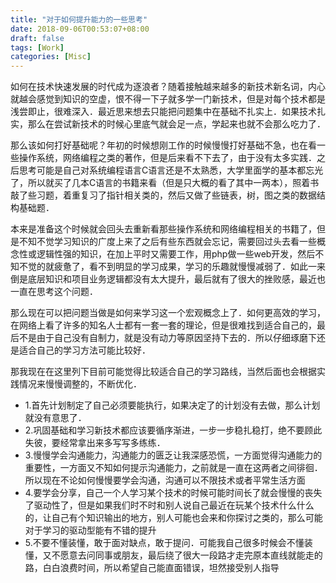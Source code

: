 ```yaml
---
title: "对于如何提升能力的一些思考"
date: 2018-09-06T00:53:07+08:00
draft: false
tags: [Work]
categories: [Misc]
---
```


如何在技术快速发展的时代成为逐浪者？随着接触越来越多的新技术新名词，内心就越会感觉到知识的空虚，恨不得一下子就多学一门新技术，但是对每个技术都是浅尝即止，很难深入．最近思来想去只能把问题集中在基础不扎实上．如果技术扎实，那么在尝试新技术的时候心里底气就会足一点，学起来也就不会那么吃力了．
<!--more-->

那么该如何打好基础呢？年初的时候想刚工作的时候慢慢打好基础不急，也在看一些操作系统，网络编程之类的著作，但是后来看不下去了，由于没有太多实践．之后思考可能是自己对系统编程语言C语言还是不太熟悉，大学里面学的基本都忘光了，所以就买了几本C语言的书籍来看（但是只大概的看了其中一两本），照着书敲了些习题，着重复习了指针相关类的，然后又做了些链表，树，图之类的数据结构基础题．

本来是准备这个时候就会回头去重新看那些操作系统和网络编程相关的书籍了，但是不知不觉学习知识的广度上来了之后有些东西就会忘记，需要回过头去看一些概念性或逻辑性强的知识，在加上平时又需要工作，用php做一些web开发，然后不知不觉的就疲惫了，看不到明显的学习成果，学习的乐趣就慢慢减弱了．如此一来倒是底层知识和项目业务逻辑都没有太大提升，最后就有了很大的挫败感，最近也一直在思考这个问题．

那么现在可以把问题当做是如何来学习这一个宏观概念上了．如何更高效的学习，在网络上看了许多的知名人士都有一套一套的理论，但是很难找到适合自己的，最后不是由于自己没有自制力，就是没有动力等原因坚持下去的．所以仔细琢磨下还是适合自己的学习方法可能比较好．

那我现在在这里列下目前可能觉得比较适合自己的学习路线，当然后面也会根据实践情况来慢慢调整的，不断优化．
- 1.首先计划制定了自己必须要能执行，如果决定了的计划没有去做，那么计划就没有意思了．
- 2.巩固基础和学习新技术都应该要循序渐进，一步一步稳扎稳打，绝不要顾此失彼，要经常拿出来多写写多练练．
- 3.慢慢学会沟通能力，沟通能力的匮乏让我深感恐慌，一方面觉得沟通能力的重要性，一方面又不知如何提示沟通能力，之前就是一直在这两者之间徘徊．所以现在不论如何慢慢要学会沟通，沟通可以不限技术或者平常生活方面
- 4.要学会分享，自己一个人学习某个技术的时候可能时间长了就会慢慢的丧失了驱动性了，但是如果我们时不时和别人说自己最近在玩某个技术什么什么的，让自己有个知识输出的地方，别人可能也会来和你探讨之类的，那么可能对于学习的驱动型能有不错的提升
- 5.不要不懂装懂，敢于面对缺点，敢于提问．可能我自己很多时候会不懂装懂，又不愿意去问同事或朋友，最后绕了很大一段路才走完原本直线就能走的路，白白浪费时间，所以希望自己能直面错误，坦然接受别人指导
